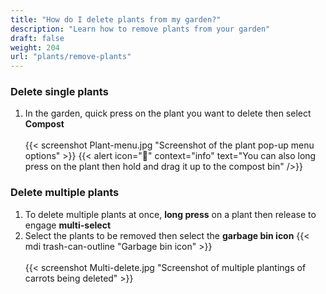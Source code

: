 ```yaml
---
title: "How do I delete plants from my garden?"
description: "Learn how to remove plants from your garden"
draft: false
weight: 204
url: "plants/remove-plants"
---
```


### Delete single plants

1. In the garden, quick press on the plant you want to delete then select **Compost**<br /><br />
{{< screenshot Plant-menu.jpg "Screenshot of the plant pop-up menu options" >}}
{{< alert icon="🥬" context="info" text="You can also long press on the plant then hold and drag it up to the compost bin" />}}


### Delete multiple plants

1. To delete multiple plants at once, **long press** on a plant then release to engage **multi-select**
2. Select the plants to be removed then select the **garbage bin icon** {{< mdi trash-can-outline "Garbage bin icon" >}}<br /><br />
{{< screenshot Multi-delete.jpg "Screenshot of multiple plantings of carrots being deleted" >}}
